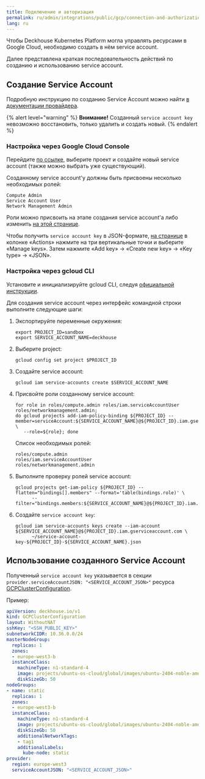 ```yaml
---
title: Подключение и авторизация
permalink: ru/admin/integrations/public/gcp/сonnection-and-authorization.html
lang: ru
---
```


Чтобы Deckhouse Kubernetes Platform могла управлять ресурсами в Google Cloud, необходимо создать в нём service account.

Далее представлена краткая последовательность действий по созданию и использованию service account.

## Создание Service Account

Подробную инструкцию по созданию Service Account можно найти [в документации провайдера](https://cloud.google.com/iam/docs/service-accounts).

{% alert level="warning" %}
**Внимание!** Созданный `service account key` невозможно восстановить, только удалить и создать новый.
{% endalert %}

### Настройка через Google Cloud Console

Перейдите [по ссылке](https://console.cloud.google.com/iam-admin/serviceaccounts), выберите проект и создайте новый service account (также можно выбрать уже существующий).

Созданному service account'у должны быть присвоены несколько необходимых ролей:

```text
Compute Admin
Service Account User
Network Management Admin
```

Роли можно присвоить на этапе создания service account'а либо изменить [на этой странице](https://console.cloud.google.com/iam-admin/iam).

Чтобы получить `service account key` в JSON-формате, [на странице](https://console.cloud.google.com/iam-admin/serviceaccounts) в колонке «Actions» нажмите  на три вертикальные точки и выберите «Manage keys». Затем нажмите «Add key» -> «Create new key» -> «Key type» -> «JSON».

### Настройка через gcloud CLI

Установите и инициализируйте gcloud CLI, следуя [официальной инструкции](https://cloud.google.com/sdk/docs/install-sdk).

Для создания service account через интерфейс командной строки выполните следующие шаги:

1. Экспортируйте переменные окружения:

   ```shell
   export PROJECT_ID=sandbox
   export SERVICE_ACCOUNT_NAME=deckhouse
   ```

2. Выберите project:

   ```shell
   gcloud config set project $PROJECT_ID
   ```

3. Создайте service account:

   ```shell
   gcloud iam service-accounts create $SERVICE_ACCOUNT_NAME
   ```

4. Присвойте роли созданному service account:

   ```shell
   for role in roles/compute.admin roles/iam.serviceAccountUser roles/networkmanagement.admin;
   do gcloud projects add-iam-policy-binding ${PROJECT_ID} --member=serviceAccount:${SERVICE_ACCOUNT_NAME}@${PROJECT_ID}.iam.gserviceaccount.com \
      --role=${role}; done
   ```

   Список необходимых ролей:

   ```text
   roles/compute.admin
   roles/iam.serviceAccountUser
   roles/networkmanagement.admin
   ```

5. Выполните проверку ролей service account:

   ```shell
   gcloud projects get-iam-policy ${PROJECT_ID} --flatten="bindings[].members" --format='table(bindings.role)' \
         --filter="bindings.members:${SERVICE_ACCOUNT_NAME}@${PROJECT_ID}.iam.gserviceaccount.com"
   ```

6. Создайте `service account key`:

   ```shell
   gcloud iam service-accounts keys create --iam-account ${SERVICE_ACCOUNT_NAME}@${PROJECT_ID}.iam.gserviceaccount.com \
         ~/service-account-key-${PROJECT_ID}-${SERVICE_ACCOUNT_NAME}.json
   ```

## Использование созданного Service Account

Полученный `service account key` указывается в секции `provider.serviceAccountJSON: "<SERVICE_ACCOUNT_JSON>"` ресурса [GCPClusterConfiguration](TODO).

Пример:

```yaml
apiVersion: deckhouse.io/v1
kind: GCPClusterConfiguration
layout: WithoutNAT
sshKey: "<SSH_PUBLIC_KEY>"
subnetworkCIDR: 10.36.0.0/24
masterNodeGroup:
  replicas: 1
  zones:
  - europe-west3-b
  instanceClass:
    machineType: n1-standard-4
    image: projects/ubuntu-os-cloud/global/images/ubuntu-2404-noble-amd64-v20240523a
    diskSizeGb: 50
nodeGroups:
- name: static
  replicas: 1
  zones:
  - europe-west3-b
  instanceClass:
    machineType: n1-standard-4
    image: projects/ubuntu-os-cloud/global/images/ubuntu-2404-noble-amd64-v20240523a
    diskSizeGb: 50
    additionalNetworkTags:
    - tag1
    additionalLabels:
      kube-node: static
provider:
  region: europe-west3
  serviceAccountJSON: "<SERVICE_ACCOUNT_JSON>"
```

